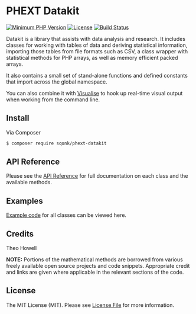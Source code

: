 # PHEXT Datakit

[![Minimum PHP Version](https://img.shields.io/badge/php-%3E%3D%207.3-8892BF.svg)](https://php.net/)
[![License](https://sqonk.com/opensource/license.svg)](license.txt)
[![Build Status](https://travis-ci.org/sqonk/phext-datakit.svg?branch=master)](https://travis-ci.org/sqonk/phext-datakit)

Datakit is a library that assists with data analysis and research. It includes classes for working with tables of data and deriving statistical information, importing those tables from file formats such as CSV, a class wrapper with statistical methods for PHP arrays, as well as memory efficient packed arrays.

It also contains a small set of stand-alone functions and defined constants that import across the global namespace.

You can also combine it with [Visualise](https://github.com/sqonk/phext-visualise) to hook up real-time visual output when working from the command line. 



## Install

Via Composer

``` bash
$ composer require sqonk/phext-datakit
```



API Reference
------------

Please see the [API Reference](docs/api/index.md) for full documentation on each class and the available methods.



## Examples

[Example code](examples.md) for all classes can be viewed here.



## Credits

Theo Howell

**NOTE:** Portions of the mathematical methods are borrowed from various freely available open source projects and code snippets. Appropriate credit and links are given where applicable in the relevant sections of the code.



## License

The MIT License (MIT). Please see [License File](license.txt) for more information.